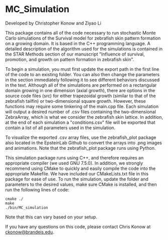 # MC_Simulation

Developed by Christopher Konow and Ziyao Li

This package contains all of the code necessary to run stochastic Monte Carlo simulations of the Survival model for zebrafish skin pattern formation on a growing domain. It is based in the C++ programming language. A detailed description of the algorithm used for the simulations is contained in the STAR Methods section of our manuscript "Influence of survival, promotion, and growth on pattern formation in zebrafish skin". 

To begin a simulation, you must first update the export path in the first line of the code to an existing folder. You can also then change the parameters in the section immediately following it to see different behaviors discussed in the text. Although all of the simulations are performed on a rectangular domain growing in one dimension (axial growth), there are options in the source code files (src) for either trapezoidal growth (similar to that of the zebrafish tailfin) or two-dimensional square growth. However, these functions may require some tinkering of the main.cpp file. Each simulation will output a desired number of .csv files containing the two-dimensional ZebraArray, which is what we consider the zebrafish skin lattice. In addition, at the end of each simulation a "conditions.csv" file will be exported that contain a list of all parameters used in the simulation.

To visualize the exported .csv array files, use the zebrafish_plot package also located in the EpsteinLab Github to convert the arrays into .png images and animations. Note that the zebrafish_plot package runs using Python.

This simulation package runs using C++, and therefore requires an appropriate compiler (we used GNU 7.5.0). In addition, we strongly recommend using CMake to quickly and easily compile the code into the appropriate Makefile. We have included our CMakeLists.txt file in this package for ease of use. To run the simulation, update the folder and parameters to the desired values, make sure CMake is installed, and then run the following lines of code:

    cmake ./
    make
    ./bin/MC_simulation

Note that this can vary based on your setup.

If you have any questions on this code, please contact Chris Konow at ckonow@brandeis.edu.

